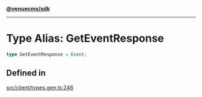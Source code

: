 [**@venuecms/sdk**](../Index.md)

***

# Type Alias: GetEventResponse

```ts
type GetEventResponse = Event;
```

## Defined in

[src/client/types.gen.ts:246](https://github.com/venuecms/sdk/blob/5ffcc8d3f9c61b78cab459f936084b3f631fac13/src/client/types.gen.ts#L246)
